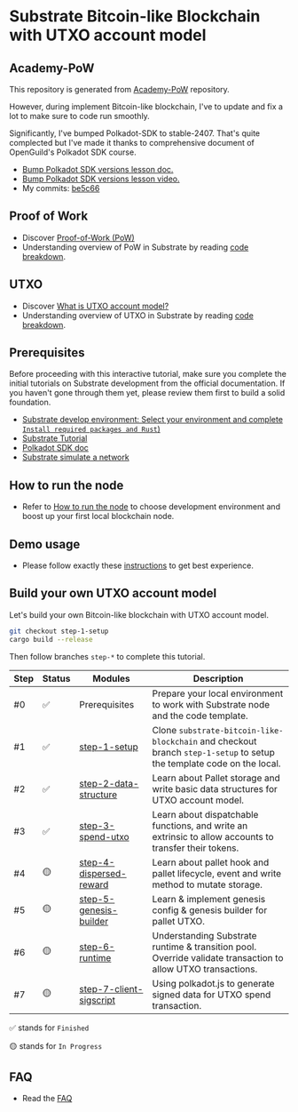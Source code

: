 # Substrate Bitcoin-like Blockchain with UTXO account model

## Academy-PoW

This repository is generated from [Academy-PoW](https://github.com/Polkadot-Blockchain-Academy/Academy-PoW) repository. 


However, during implement Bitcoin-like blockchain, I've to update and fix a lot to make sure to code run smoothly.


Significantly, I've bumped Polkadot-SDK to stable-2407. That's quite complected but I've made it thanks to comprehensive document of OpenGuild's Polkadot SDK course.
- [Bump Polkadot SDK versions lesson doc.](https://bootcamp.openguild.wtf/building-a-blockchain-with-polkadot-sdk/polkadot-sdk/substrate/bump-polkadot-sdk-versions)
- [Bump Polkadot SDK versions lesson video.](https://www.youtube.com/watch?v=6nhIZmE1Nck&list=PLnhzaKpksqOKiqu9DDjGnmZWB0hYTaOUC&index=15)
- My commits: [be5c66](https://github.com/danielbui12/substrate-bitcoin-like-blockchain/commit/be5c665779dc23e2ac2c710ce5ada95975b4d5d2)

## Proof of Work

- Discover [Proof-of-Work (PoW)](docs/pow/pow.md)
- Understanding overview of PoW in Substrate by reading [code breakdown](docs/pow/code-breakdown.md).


## UTXO

- Discover [What is UTXO account model?](docs/utxo/utxo.md)
- Understanding overview of UTXO in Substrate by reading [code breakdown](docs/utxo/code-breakdown.md).


## Prerequisites

Before proceeding with this interactive tutorial, make sure you complete the initial tutorials on Substrate development from the official documentation. If you haven't gone through them yet, please review them first to build a solid foundation.

- [Substrate develop environment: Select your environment and complete `Install required packages and Rust`)](https://docs.substrate.io/install/)
- [Substrate Tutorial](https://polkadot.study/tutorials/interactive-substrate-tutorials-rusty-crewmates/)
- [Polkadot SDK doc](https://paritytech.github.io/polkadot-sdk/master/polkadot_sdk_docs/polkadot_sdk/index.html)
- [Substrate simulate a network](https://docs.substrate.io/tutorials/build-a-blockchain/simulate-network/)


## How to run the node

- Refer to [How to run the node](docs/how-to-run-the-node.md) to choose development environment and boost up your first local blockchain node.

## Demo usage

- Please follow exactly these [instructions](docs/demo-usage.md) to get best experience.


## Build your own UTXO account model

Let's build your own Bitcoin-like blockchain with UTXO account model.

```sh
git checkout step-1-setup
cargo build --release
```

Then follow branches `step-*` to complete this tutorial.

| Step | Status | Modules                                                                                            | Description                                                                                     |
| ---- | ------ | -------------------------------------------------------------------------------------------------- | ----------------------------------------------------------------------------------------------- |
| #0   | ✅     | Prerequisites                                                                                      | Prepare your local environment to work with Substrate node and the code template. |
| #1   | ✅     | [step-1-setup](https://github.com/danielbui12/substrate-bitcoin-like-blockchain/tree/step-1-setup) | Clone `substrate-bitcoin-like-blockchain` and checkout branch `step-1-setup` to setup the template code on the local. |
| #2   | ✅     | [step-2-data-structure](https://github.com/danielbui12/substrate-bitcoin-like-blockchain/tree/step-2-data-structure) | Learn about Pallet storage and write basic data structures for UTXO account model. |
| #3   | ✅     | [step-3-spend-utxo](https://github.com/danielbui12/substrate-bitcoin-like-blockchain/tree/step-3-spend-utxo) | Learn about dispatchable functions, and write an extrinsic to allow accounts to transfer their tokens. |
| #4   | 🟡     | [step-4-dispersed-reward](https://github.com/danielbui12/substrate-bitcoin-like-blockchain/tree/step-4-dispersed-reward) | Learn about pallet hook and pallet lifecycle, event and write method to mutate storage. |
| #5   | 🟡     | [step-5-genesis-builder](https://github.com/danielbui12/substrate-bitcoin-like-blockchain/tree/step-5-genesis-builder) | Learn & implement genesis config & genesis builder for pallet UTXO. |
| #6   | 🟡     | [step-6-runtime](https://github.com/danielbui12/substrate-bitcoin-like-blockchain/tree/step-6-runtime) | Understanding Substrate runtime & transition pool. Override validate transaction to allow UTXO transactions. |
| #7   | 🟡     | [step-7-client-sigscript](https://github.com/danielbui12/substrate-bitcoin-like-blockchain/tree/step-7-client-sigscript) | Using polkadot.js to generate signed data for UTXO spend transaction. |


✅ stands for `Finished` 


🟡 stands for `In Progress`

## FAQ

- Read the [FAQ](docs/faq.md)
